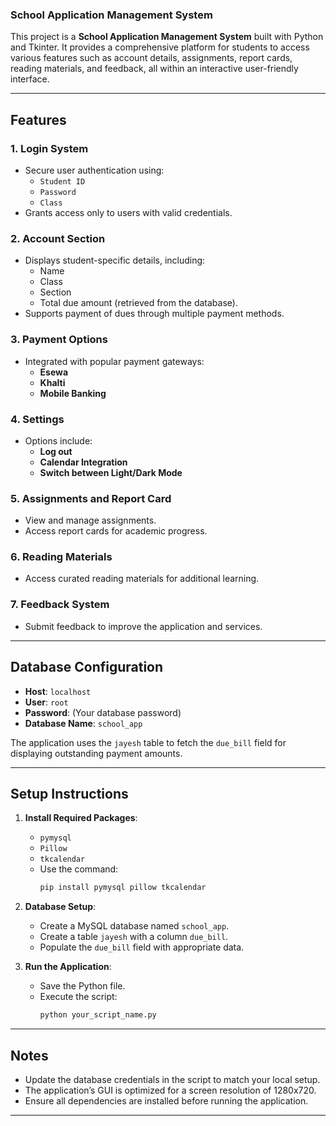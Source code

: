 ### School Application Management System

This project is a **School Application Management System** built with Python and Tkinter. It provides a comprehensive platform for students to access various features such as account details, assignments, report cards, reading materials, and feedback, all within an interactive user-friendly interface.

---

## Features

### 1. **Login System**
- Secure user authentication using:
  - `Student ID`
  - `Password`
  - `Class`
- Grants access only to users with valid credentials.

### 2. **Account Section**
- Displays student-specific details, including:
  - Name
  - Class
  - Section
  - Total due amount (retrieved from the database).
- Supports payment of dues through multiple payment methods.

### 3. **Payment Options**
- Integrated with popular payment gateways:
  - **Esewa**
  - **Khalti**
  - **Mobile Banking**

### 4. **Settings**
- Options include:
  - **Log out**
  - **Calendar Integration**
  - **Switch between Light/Dark Mode**

### 5. **Assignments and Report Card**
- View and manage assignments.
- Access report cards for academic progress.

### 6. **Reading Materials**
- Access curated reading materials for additional learning.

### 7. **Feedback System**
- Submit feedback to improve the application and services.

---

## Database Configuration

- **Host**: `localhost`
- **User**: `root`
- **Password**: (Your database password)
- **Database Name**: `school_app`

The application uses the `jayesh` table to fetch the `due_bill` field for displaying outstanding payment amounts.

---

## Setup Instructions
1. **Install Required Packages**:
   - `pymysql`
   - `Pillow`
   - `tkcalendar`
   - Use the command:
     ```bash
     pip install pymysql pillow tkcalendar
     ```

2. **Database Setup**:
   - Create a MySQL database named `school_app`.
   - Create a table `jayesh` with a column `due_bill`.
   - Populate the `due_bill` field with appropriate data.

3. **Run the Application**:
   - Save the Python file.
   - Execute the script:
     ```bash
     python your_script_name.py
     ```

---
## Notes

- Update the database credentials in the script to match your local setup.
- The application’s GUI is optimized for a screen resolution of 1280x720.
- Ensure all dependencies are installed before running the application.

---

